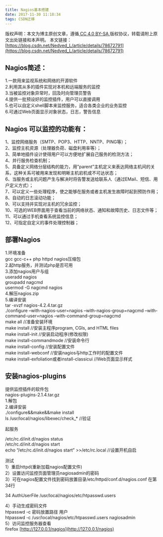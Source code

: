 ```yaml
---
title: Nagios基本搭建
date: 2017-11-30 11:18:34
tags: CSDN迁移
---
```

 [ ](http://creativecommons.org/licenses/by-sa/4.0/) 版权声明：本文为博主原创文章，遵循[ CC 4.0 BY-SA ](http://creativecommons.org/licenses/by-sa/4.0/)版权协议，转载请附上原文出处链接和本声明。  本文链接：[https://blog.csdn.net/Nedved_L/article/details/78672791](https://blog.csdn.net/Nedved_L/article/details/78672791)   
    
  ## Nagios简述：

 1.一款用来监视系统和网络的开源软件   
 2.利用其从多的插件实现对本机和远端服务的监控   
 3.当被监控对象异常时，回及时向管理员警告   
 4.提供一批预设好的监控插件，用户可以直接调用   
 5.也可以自定义shell脚本来监控服务，适合各类企业的业务监控   
 6.可通过Web页面显示对象状态，日志，警告信息

 
## Nagios 可以监控的功能有：

 1、监控网络服务（SMTP、POP3、HTTP、NNTP、PING等）；   
 2、监控主机资源（处理器负荷、磁盘利用率等）；   
 3、简单地插件设计使得用户可以方便地扩展自己服务的检测方法；   
 4、并行服务检查机制；   
 5、具备定义网络分层结构的能力，用”parent”主机定义来表达网络主机间的关系，这种关系可被用来发现和明晰主机宕机或不可达状态；   
 6、当服务或主机问题产生与解决时将告警发送给联系人（通过EMail、短信、用户定义方式）；   
 7、可以定义一些处理程序，使之能够在服务或者主机发生故障时起到预防作用；   
 8、自动的日志滚动功能；   
 9、可以支持并实现对主机的冗余监控；   
 10、可选的WEB界面用于查看当前的网络状态、通知和故障历史、日志文件等；   
 11、可以通过手机查看系统监控信息；   
 12、可指定自定义的事件处理控制器；

 
## 部署Nagios

 1.环境准备   
 gcc gcc-c++ php httpd nagios压缩包   
 2.起http服务，并测试php是否可用   
 3.添加nagios用户与组   
 useradd nagios   
 groupadd nagcmd   
 usermod -G nagcmd nagios   
 4.解压nagios.zip   
 5.编译安装   
 tar -xvzf nagios-4.2.4.tar.gz   
 ./configure –with-nagios-user=nagios –with-nagios-group=nagcmd –with-command-user=nagios –with-command-group=nagcmd   
 make all //准备安装环境   
 make install //安装主程序program, CGIs, and HTML files   
 make install-init //安装启动程序(修改权限)   
 make install-commandmode //安装命令行   
 make install-config //安装配置文件   
 make install-webconf //安装nagios与http工作时的配置文件   
 make install-exfoliation或者install-classicui //Web页面显示样式

 
## 安装nagios-plugins

 提供监控插件的软件包   
 nagios-plugins-2.1.4.tar.gz   
 1.解包   
 2.编译安装   
 ./configure&&make&&make install   
 ls /usr/local/nagios/libexec/check_* //验证

 起服务

 /etc/rc.d/init.d/nagios status   
 /etc/rc.d/init.d/nagios start   
 echo “/etc/rc.d/init.d/nagios start” >>/etc/rc.local //设置开机自启

 测试   
 1）重启httpd(重新加载nagios配置文件)   
 2）设置访问监控页面管理员nagiosadmin的密码   
 3）可在nagios配置文件找到密码放置目录/etc/httpd/conf.d/nagios.conf 在第34行

 34 AuthUserFile /usr/local/nagios/etc/htpasswd.users

 4）手动生成密码文件   
 htpasswd -c 密码放置路径 用户   
 htpasswd -c /usr/local/nagios/etc/htpasswd.users nagiosadmin   
 5）访问监控服务器查看   
 firefox [http://127.0.0.1/nagios](http://127.0.0.1/nagios)

   
  